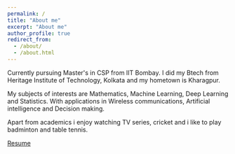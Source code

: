 ```yaml
---
permalink: /
title: "About me"
excerpt: "About me"
author_profile: true
redirect_from: 
  - /about/
  - /about.html
---
```


Currently pursuing Master's in CSP from IIT Bombay. I did my Btech from Heritage Institute of Technology, Kolkata and my hometown is Kharagpur.

My subjects of interests are Mathematics, Machine Learning, Deep Learning and Statistics. With applications in Wireless communications, Artificial intelligence and Decision making.

Apart from academics i enjoy watching TV series, cricket and i like to play badminton and table tennis. 

<!-- [Resume draft 2.0](http://mohit-iitb.github.io/files/19307R004-4.pdf) \\ -->
<!-- [Resume draft 1.0](http://mohit-iitb.github.io/files/mohit_wireless_2page.pdf) \\ -->
[Resume](http://mohit-iitb.github.io/files/19307R004-mock2.pdf)


<!-- For more details, [Resume](https://mohit-iitb.github.io/cv/), [PDF](https://www.overleaf.com/read/mzcjycttqgdq)

Reading materials :
1. [CPP snippets](https://docs.google.com/document/d/1vqOmUQLjMNSWtA2sj3320rrJb-eU53br9P6kYgB2Fgw/edit?usp=sharing)
2. [Linux commands](https://docs.google.com/document/d/1LqXZi_tfDFLgTGCawRm7t7PSSc-XgfItKZgRA9kOi2c/edit?usp=sharing)
3. [Git basics](https://docs.google.com/document/d/1tFNbIYvuYCqrobKvcDuVrcfnsQtUtzg3Lz3mIJmbszw/edit?usp=sharing)
4. [Mathematics for CS](https://drive.google.com/file/d/1hpOhNSDPqEI9rgZWZIcOEUS2uAO9i842/view?usp=sharing),[Finance](https://drive.google.com/file/d/1nhSsg_kz5-3zC6Ude_GveRM_AZ4TgRH0/view?usp=sharing)
5. [Schedule](https://docs.google.com/document/d/1HNLblmjA-B1Eq5khWXIaP3qp3Iobsbkk6KBd41AlK4U/edit?usp=sharing)
 -->

